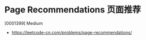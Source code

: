 # Page Recommendations 页面推荐

[0001399] Medium

- https://leetcode-cn.com/problems/page-recommendations/
